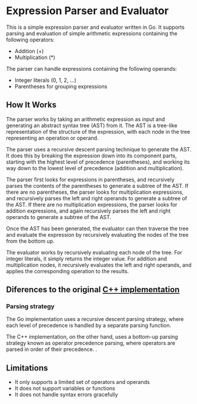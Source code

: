 # Expression Parser and Evaluator

This is a simple expression parser and evaluator written in Go. It supports parsing and evaluation of simple arithmetic expressions containing the following operators:

- Addition (+)
- Multiplication (*)

The parser can handle expressions containing the following operands:

- Integer literals (0, 1, 2, ...)
- Parentheses for grouping expressions

## How It Works

The parser works by taking an arithmetic expression as input and generating an abstract syntax tree (AST) from it. The AST is a tree-like representation of the structure of the expression, with each node in the tree representing an operation or operand.

The parser uses a recursive descent parsing technique to generate the AST. It does this by breaking the expression down into its component parts, starting with the highest level of precedence (parentheses), and working its way down to the lowest level of precedence (addition and multiplication).

The parser first looks for expressions in parentheses, and recursively parses the contents of the parentheses to generate a subtree of the AST. If there are no parentheses, the parser looks for multiplication expressions, and recursively parses the left and right operands to generate a subtree of the AST. If there are no multiplication expressions, the parser looks for addition expressions, and again recursively parses the left and right operands to generate a subtree of the AST.

Once the AST has been generated, the evaluator can then traverse the tree and evaluate the expression by recursively evaluating the nodes of the tree from the bottom up.

The evaluator works by recursively evaluating each node of the tree. For integer literals, it simply returns the integer value. For addition and multiplication nodes, it recursively evaluates the left and right operands, and applies the corresponding operation to the results.

## Diferences to the original [C++ implementation](cpp_source)

### Parsing strategy

The Go implementation uses a recursive descent parsing strategy, where each level of precedence is handled by a separate parsing function.

The C++ implementation, on the other hand, uses a bottom-up parsing strategy known as operator precedence parsing, where operators are parsed in order of their precedence. .

## Limitations

- It only supports a limited set of operators and operands
- It does not support variables or functions
- It does not handle syntax errors gracefully

